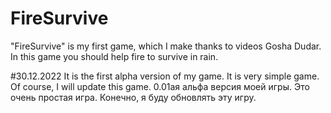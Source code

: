 # FireSurvive
 
"FireSurvive" is my first game, which I make thanks to videos Gosha Dudar. In this game you should help fire to survive in rain.

#30.12.2022 It is the first alpha version of my game. It is very simple game. Of course, I will update this game.
0.01ая альфа версия моей игры. Это очень простая игра. Конечно, я буду обновлять эту игру.
